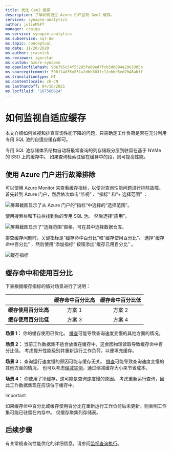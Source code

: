 ```yaml
---
title: 优化 Gen2 缓存
description: 了解如何通过 Azure 门户监视 Gen2 缓存。
services: synapse-analytics
author: julieMSFT
manager: craigg
ms.service: synapse-analytics
ms.subservice: sql-dw
ms.topic: conceptual
ms.date: 11/20/2020
ms.author: jrasnick
ms.reviewer: igorstan
ms.custom: azure-synapse
ms.openlocfilehash: 9de795c54f55295fa69ed7fcb5dd894e2963385b
ms.sourcegitcommit: 590f14d35e831a2dbb803fc12ebbd3ed2046abff
ms.translationtype: HT
ms.contentlocale: zh-CN
ms.lasthandoff: 04/16/2021
ms.locfileid: "107566624"
---
```

# <a name="how-to-monitor-the-adaptive-cache"></a>如何监视自适应缓存

本文介绍如何监视和排查查询性能下降的问题，只需确定工作负荷是否在充分利用专用 SQL 池的自适应缓存即可。

专用 SQL 池存储体系结构自动将最常查询的列存储段分层到驻留在基于 NVMe 的 SSD 上的缓存中。 如果查询检索驻留在缓存中的段，则可提高性能。
 
## <a name="troubleshoot-using-the-azure-portal"></a>使用 Azure 门户进行故障排除

可以使用 Azure Monitor 来查看缓存指标，以便对查询性能问题进行排除故障。 首先转到 Azure 门户，然后依次单击“监视”  、“指标”  和“+ 选择范围”  ：

![屏幕截图显示了从 Azure 门户的“指标”中选择的“选择范围”。](./media/sql-data-warehouse-how-to-monitor-cache/cache-0.png)

使用搜索栏和下拉栏找到你的专用 SQL 池。 然后选择“应用”。

![屏幕截图显示了“选择范围”窗格，可在其中选择数据仓库。](./media/sql-data-warehouse-how-to-monitor-cache/cache-1.png)

排查缓存问题时，关键指标是“缓存命中百分比”和“缓存使用百分比”。  选择“缓存命中百分比”  ，然后使用“添加指标”  按钮添加“缓存已用百分比”  。 

![缓存指标](./media/sql-data-warehouse-how-to-monitor-cache/cache-2.png)

## <a name="cache-hit-and-used-percentage"></a>缓存命中和使用百分比

下表根据缓存指标的值对场景进行了说明：

|                                | **缓存命中百分比高** | **缓存命中百分比低** |
| :----------------------------: | :---------------------------: | :--------------------------: |
| **缓存使用百分比高** |          方案 1           |          方案 2          |
| **缓存使用百分比低**  |          方案 3           |          方案 4          |

**场景 1：** 你的缓存使用已优化。 [排查](sql-data-warehouse-manage-monitor.md)可能导致查询速度变慢的其他方面的情况。

**场景 2：** 当前工作数据集不适合放置在缓存中，这会因物理读取导致缓存命中百分比低。 考虑提升性能级别并重新运行工作负荷，以便填充缓存。

**场景 3：** 查询运行速度慢的原因可能与缓存无关。 [排查](sql-data-warehouse-manage-monitor.md)可能导致查询速度变慢的其他方面的情况。 也可以考虑[缩减实例](sql-data-warehouse-manage-monitor.md)，通过缩减缓存大小来节省成本。 

**场景 4：** 你使用了冷缓存，这可能是查询速度慢的原因。 考虑重新运行查询，因此工作数据集现在应该位于缓存中。 

> [!IMPORTANT]
> 如果缓存命中百分比或缓存使用百分比在重新运行工作负荷后未更新，则表明工作集可能已驻留在内存中。 仅缓存聚集列存储表。

## <a name="next-steps"></a>后续步骤
有关常规查询性能优化的详细信息，请参阅[监视查询执行](sql-data-warehouse-manage-monitor.md#monitor-query-execution)。
